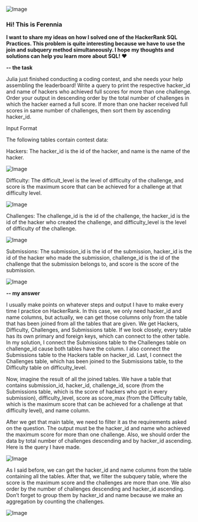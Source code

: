 ![Image](https://github.com/user-attachments/assets/c34dfb21-6cf4-448e-ab00-9e6ae33fdebf)

### Hi! This is Ferennia

**I want to share my ideas on how I solved one of the HackerRank SQL Practices. This problem is quite interesting because we have to use the join and subquery method simultaneously. I hope my thoughts and solutions can help you learn more about SQL!** ❤

**-- the task**

Julia just finished conducting a coding contest, and she needs your help assembling the leaderboard! Write a query to print the respective hacker_id and name of hackers who achieved full scores for more than one challenge. Order your output in descending order by the total number of challenges in which the hacker earned a full score. If more than one hacker received full scores in same number of challenges, then sort them by ascending hacker_id.

Input Format

The following tables contain contest data:

Hackers: The hacker_id is the id of the hacker, and name is the name of the hacker.

![Image](https://github.com/user-attachments/assets/86670ea4-d2e9-42d4-aa28-1005552f6ee2)

Difficulty: The difficult_level is the level of difficulty of the challenge, and score is the maximum score that can be achieved for a challenge at that difficulty level.

![Image](https://github.com/user-attachments/assets/4cb02416-de98-4a88-bf10-17808b473290)

Challenges: The challenge_id is the id of the challenge, the hacker_id is the id of the hacker who created the challenge, and difficulty_level is the level of difficulty of the challenge.

![Image](https://github.com/user-attachments/assets/eb29974b-084b-40c6-88cc-b08408eee64c)

Submissions: The submission_id is the id of the submission, hacker_id is the id of the hacker who made the submission, challenge_id is the id of the challenge that the submission belongs to, and score is the score of the submission.

![Image](https://github.com/user-attachments/assets/546ceebd-2e0b-488a-8951-af5ce92be849)

**-- my answer**

I usually make points on whatever steps and output I have to make every time I practice on HackerRank. In this case, we only need hacker_id and name columns, but actually, we can get those columns only from the table that has been joined from all the tables that are given. We get Hackers, Difficulty, Challenges, and Submissions table. If we look closely, every table has its own primary and foreign keys, which can connect to the other table. In my solution, I connect the Submissions table to the Challenges table on challenge_id cause both tables have the column. I also connect the Submissions table to the Hackers table on hacker_id. Last, I connect the Challenges table, which has been joined to the Submissions table, to the Difficulty table on difficulty_level.

Now, imagine the result of all the joined tables. We have a table that contains submission_id, hacker_id, challenge_id, score (from the Submissions table, which is the score of hackers who got in every submission), difficulty_level, score as score_max (from the Difficulty table, which is the maximum score that can be achieved for a challenge at that difficulty level), and name column.

After we get that main table, we need to filter it as the requirements asked on the question. The output must be the hacker_id and name who achieved the maximum score for more than one challenge. Also, we should order the data by total number of challenges descending and by hacker_id ascending. Here is the query I have made.

![Image](https://github.com/user-attachments/assets/92b5671c-a287-4983-b35f-7275ecaef6ff)

As I said before, we can get the hacker_id and name columns from the table containing all the tables. After that, we filter the subquery table, where the score is the maximum score and the challenges are more than one. We also order by the number of challenges descending and hacker_id ascending. Don’t forget to group them by hacker_id and name because we make an aggregation by counting the challenges.


![Image](https://github.com/user-attachments/assets/646ed16d-ae9c-40f5-a2e4-5d2f5cc8be83)
